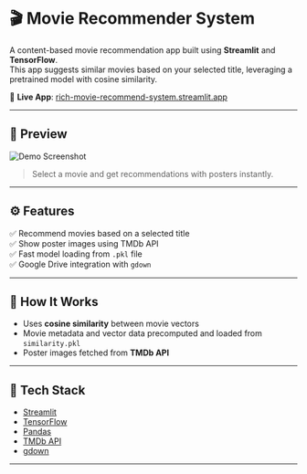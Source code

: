 # 🎬 Movie Recommender System

A content-based movie recommendation app built using **Streamlit** and **TensorFlow**.  
This app suggests similar movies based on your selected title, leveraging a pretrained model with cosine similarity.

🚀 **Live App**: [rich-movie-recommend-system.streamlit.app](https://rich-movie-recommend-system.streamlit.app/)

---

## 📸 Preview

![Demo Screenshot](https://rich-movie-recommend-system.streamlit.app/_static/favicon.png)  
> Select a movie and get recommendations with posters instantly.

---

## ⚙️ Features

✅ Recommend movies based on a selected title  
✅ Show poster images using TMDb API  
✅ Fast model loading from `.pkl` file  
✅ Google Drive integration with `gdown`

---

## 🧠 How It Works

- Uses **cosine similarity** between movie vectors
- Movie metadata and vector data precomputed and loaded from `similarity.pkl`
- Poster images fetched from **TMDb API**

---

## 🧪 Tech Stack

- [Streamlit](https://streamlit.io/)
- [TensorFlow](https://www.tensorflow.org/)
- [Pandas](https://pandas.pydata.org/)
- [TMDb API](https://www.themoviedb.org/documentation/api)
- [gdown](https://pypi.org/project/gdown/)

---
